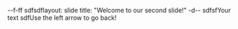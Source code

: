 --f-ff
sdfsdflayout: slide
title: "Welcome to our second slide!"
-d--
sdfsfYour text
sdfUse the left arrow to go back!
